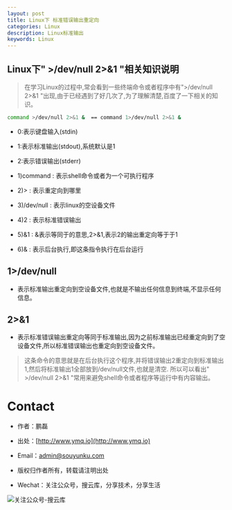 ```yaml
---
layout: post
title: Linux下 标准错误输出重定向
categories: Linux
description: Linux标准输出
keywords: Linux
---
```

 
## Linux下" >/dev/null 2>&1 "相关知识说明

> 在学习Linux的过程中,常会看到一些终端命令或者程序中有">/dev/null 2>&1 "出现,由于已经遇到了好几次了,为了理解清楚,百度了一下相关的知识。


``` sh
command >/dev/null 2>&1 &  == command 1>/dev/null 2>&1 &
```
 
- 0:表示键盘输入(stdin)
- 1:表示标准输出(stdout),系统默认是1 
- 2:表示错误输出(stderr)


- 1)command : 表示shell命令或者为一个可执行程序
- 2)> : 表示重定向到哪里 
- 3)/dev/null : 表示linux的空设备文件 
- 4)2 : 表示标准错误输出
- 5)&1 : &表示等同于的意思,2>&1,表示2的输出重定向等于于1
- 6)& : 表示后台执行,即这条指令执行在后台运行
 

## 1>/dev/null

- 表示标准输出重定向到空设备文件,也就是不输出任何信息到终端,不显示任何信息。

## 2>&1
- 表示标准错误输出重定向等同于标准输出,因为之前标准输出已经重定向到了空设备文件,所以标准错误输出也重定向到空设备文件。


> 这条命令的意思就是在后台执行这个程序,并将错误输出2重定向到标准输出1,然后将标准输出1全部放到/dev/null文件,也就是清空.
所以可以看出" >/dev/null 2>&1 "常用来避免shell命令或者程序等运行中有内容输出。



# Contact

 - 作者：鹏磊  
 - 出处：[http://www.ymq.io](http://www.ymq.io)  
 - Email：[admin@souyunku.com](admin@souyunku.com)  
   
   
 - 版权归作者所有，转载请注明出处
 - Wechat：关注公众号，搜云库，分享技术，分享生活
 
![关注公众号-搜云库](http://www.ymq.io/images/souyunku.png "搜云库")